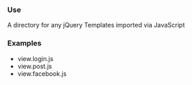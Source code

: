 ### Use
A directory for any jQuery Templates imported via JavaScript

### Examples
* view.login.js
* view.post.js
* view.facebook.js